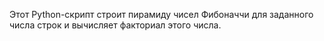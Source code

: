 Этот Python-скрипт строит пирамиду чисел Фибоначчи для заданного числа строк и вычисляет факториал этого числа.

